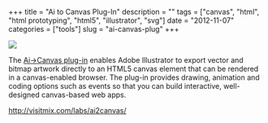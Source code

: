 +++
title = "Ai to Canvas Plug-In"
description = ""
tags = ["canvas", "html", "html prototyping", "html5", "illustrator", "svg"]
date = "2012-11-07"
categories = ["tools"]
slug = "ai-canvas-plug"
+++


<div class="tool-screenshot mb1"><a href="http://visitmix.com/labs/ai2canvas/"><img id="bluga-thumbnail-2806" class="bluga-thumbnail custom" src="//konigi.com/media/bluga/
wt523133d860b48_custom.jpg"/></a></div><p>The <a href="http://visitmix.com/labs/ai2canvas/">Ai-&gt;Canvas plug-in</a> enables Adobe Illustrator to export vector and bitmap artwork directly to an HTML5 canvas element that can be rendered in a canvas-enabled browser. The plug-in provides drawing, animation and coding options such as events so that you can build interactive, well-designed canvas-based web apps.</p>

  
<p><a href="http://visitmix.com/labs/ai2canvas/">http://visitmix.com/labs/ai2canvas/</a></p>
      
